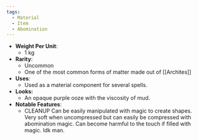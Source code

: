 ```yaml
---
tags:
  - Material
  - Item
  - Abomination
---
```

- **Weight Per Unit**:
	- 1 kg
- **Rarity**:
	- Uncommon
	- One of the most common forms of matter made out of [[Archites]]
- **Uses**:
	- Used as a material component for several spells. 
- **Looks:**
	- An opaque purple ooze with the viscosity of mud.
- **Notable Features**:
	- CLEANUP Can be easily manipulated with magic to create shapes. Very soft when uncompressed but can easily be compressed with abomination magic. Can become harmful to the touch if filled with magic. Idk man.